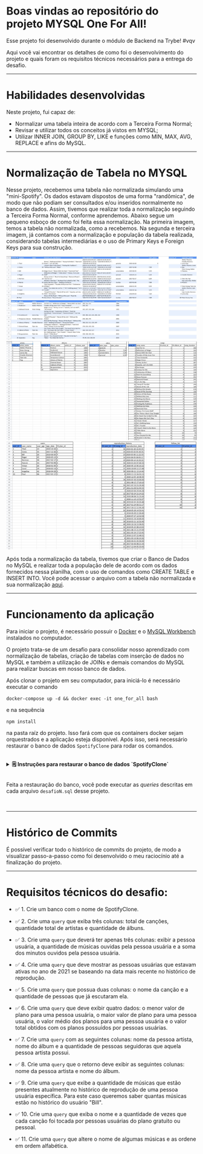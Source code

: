 # Boas vindas ao repositório do projeto <b>MYSQL One For All</b>!

Esse projeto foi desenvolvido durante o módulo de Backend na Trybe! #vqv 

Aqui você vai encontrar os detalhes de como foi o desenvolvimento do projeto e quais foram os requisitos técnicos necessários para a entrega do desafio.

---

# Habilidades desenvolvidas

Neste projeto, fui capaz de:

- Normalizar uma tabela inteira de acordo com a Terceira Forma Normal;
- Revisar e utilizar todos os conceitos já vistos em MYSQL;
- Utilizar INNER JOIN, GROUP BY, LIKE e funções como MIN, MAX, AVG, REPLACE e afins do MySQL.

---

# Normalização de Tabela no MYSQL

Nesse projeto, recebemos uma tabela não normalizada simulando uma "mini-Spotify". Os dados estavam dispostos de uma forma "randômica", de modo que não podiam ser consultados e/ou inseridos normalmente no banco de dados. Assim, tivemos que realizar toda a normalização seguindo a Terceira Forma Normal, conforme aprendemos. Abaixo segue um pequeno esboço de como foi feita essa normalização. Na primeira imagem, temos a tabela não normalizada, como a recebemos. Na segunda e terceira imagem, já contamos com a normalização e população da tabela realizada, considerando tabelas intermediárias e o uso de Primary Keys e Foreign Keys para sua construção.

![Tabela-Não-Normalizada](./images//non-normalized-table.jpeg)
![Tabela-Normalizada-1](./images//normalized-table-1.jpeg)
![Tabela-Normalizada-2](./images//normalized-table-2.jpeg)

Após toda a normalização da tabela, tivemos que criar o Banco de Dados no MySQL e realizar toda a população dele de acordo com os dados fornecidos nessa planilha, com o uso de comandos como CREATE TABLE e INSERT INTO. Vocẽ pode acessar o arquivo com a tabela não normalizada e sua normalização [aqui](https://docs.google.com/spreadsheets/d/1-OUTrruCH4EKDaO8d7BYLf9NWlXiD5ZCcjmWB9SvoLg/edit?usp=sharing).

---

# Funcionamento da aplicação

Para iniciar o projeto, é necessário possuir o [Docker](https://docs.docker.com/engine/install/ubuntu/) e o [MySQL Workbench](https://dev.mysql.com/downloads/workbench/) instalados no computador.

O projeto trata-se de um desafio para consolidar nosso aprendizado com normalização de tabelas, criação de tabelas com inserção de dados no MySQL e também a utilização de JOINs e demais comandos do MySQL para realizar buscas em nosso banco de dados.

Após clonar o projeto em seu computador, para iniciá-lo é necessário executar o comando
```
docker-compose up -d && docker exec -it one_for_all bash
```
e na sequência
```
npm install
```

na pasta raíz do projeto. Isso fará com que os containers docker sejam orquestrados e a aplicação esteja disponível. Após isso, será necessário restaurar o banco de dados `SpotifyClone` para rodar os comandos.

<br>

<details>
  <summary><strong>🗒️ Instruções para restaurar o banco de dados `SpotifyClone`</strong></summary><br />

1. Faça o download do arquivo de backup [aqui](desafio1.sql) clicando em "Raw", depois clicando com botão direito e selecionando "Salvar como" para salvar o arquivo em seu computador.
2. Abra o arquivo com algum editor de texto e selecione todo o conteúdo do arquivo usando `CTRL-A`.
3. Abra o MySQL Workbench.
4. Crie uma conexão local no MySQL Workbench utilizando o hostname `localhost`, a porta `3306`, o usuário `root` e a senha `password`.
5. Abra uma nova janela de query e cole dentro dela todo o conteúdo do arquivo `desafio1.sql`.
6. Selecione todo o código com o atalho `CTRL-A` e depois clique no ícone de raio para executar a query.

    ![Restaurando o banco SpotifyClone](images/restore_spotifyclone.png)
7. Aguarde alguns segundos (espere em torno de 30 segundos antes de tentar fazer algo).
8. Clique no botão apontado na imagem a seguir para atualizar a listagem de banco de dados.

    ![Tabelas do banco SpotifyClone](images/refresh_databases.png)

</details>

<br>

Feita a restauração do banco, você pode executar as _queries_ descritas em cada arquivo `desafioN.sql` desse projeto.

<br> 

---

# Histórico de Commits

É possível verificar todo o histórico de commits do projeto, de modo a visualizar passo-a-passo como foi desenvolvido o meu raciocínio até a finalização do projeto.

---

# Requisitos técnicos do desafio:

- ✅ 1. Crie um banco com o nome de SpotifyClone.

- ✅ 2. Crie uma `query` que exiba três colunas: total de canções, quantidade total de artistas e quantidade de álbuns.

- ✅ 3. Crie uma `query` que deverá ter apenas três colunas: exibir a pessoa usuária, a quantidade de músicas ouvidas pela pessoa usuária e a soma dos minutos ouvidos pela pessoa usuária.

- ✅ 4. Crie uma `query` que deve mostrar as pessoas usuárias que estavam ativas no ano de 2021 se baseando na data mais recente no histórico de reprodução.

- ✅ 5. Crie uma `query` que possua duas colunas: o nome da canção e a quantidade de pessoas que já escutaram ela.

- ✅ 6. Crie uma `query` que deve exibir quatro dados: o menor valor de plano para uma pessoa usuária, o maior valor de plano para uma pessoa usuária, o valor médio dos planos para uma pessoa usuária e o valor total obtidos com os planos possuídos por pessoas usuárias.

- ✅ 7. Crie uma `query` com as seguintes colunas: nome da pessoa artista, nome do álbum e a quantidade de pessoas seguidoras que aquela pessoa artista possui.

- ✅ 8. Crie uma `query` que o retorno deve exibir as seguintes colunas: nome da pessoa artista e nome do álbum.

- ✅ 9. Crie uma `query` que exibe a quantidade de músicas que estão presentes atualmente no histórico de reprodução de uma pessoa usuária específica. Para este caso queremos saber quantas músicas estão no histórico do usuário "Bill".

- ✅ 10. Crie uma `query` que exiba o nome e a quantidade de vezes que cada canção foi tocada por pessoas usuárias do plano gratuito ou pessoal.

- ✅ 11. Crie uma `query` que altere o nome de algumas músicas e as ordene em ordem alfabética.